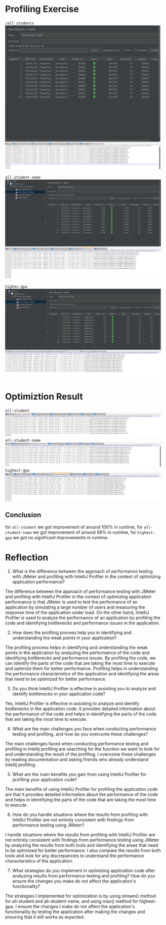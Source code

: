 # Profiling Exercise

`/all_students`
![ss-all-students.png](src/main/resources/Screenshot/ss-all-students.png)
![ss-all-students-cmd.png](src/main/resources/Screenshot/ss-all-students-cmd.png)

`all-student-name`
![ss-all-students-name.png](src/main/resources/Screenshot/ss-all-students-name.png)
![ss-all-students-name-cmd.png](src/main/resources/Screenshot/ss-all-students-name-cmd.png)

`highes-gpa`
![ss-highest-gpa.png](src/main/resources/Screenshot/ss-highest-gpa.png)
![ss-highest-gpa-cmd.png](src/main/resources/Screenshot/ss-highest-gpa-cmd.png)

# Optimiztion Result

`all-student`
![ss-all-students-cmd-optimize.png](src/main/resources/Screenshot/ss-all-students-cmd-optimize.png)
`all-student-name`
![ss-all-students-name-cmd-optimize.png](src/main/resources/Screenshot/ss-all-students-name-cmd-optimize.png)
`highest-gpa`
![ss-highest-gpa-cmd-optimize.png](src/main/resources/Screenshot/ss-highest-gpa-cmd-optimize.png)

## Conclusion

for `all-student` we got improvement of around 100% in runtime, for `all-student-name` we got improvement of around 98% in runtime, for `highest-gpa` we got no significant improvements in runtime.

# Reflection

1. What is the difference between the approach of performance testing with JMeter and profiling with IntelliJ Profiler in the context of optimizing application performance?

The difference between the approach of performance testing with JMeter and profiling with IntelliJ Profiler in the context of 
optimizing application performance is that JMeter is used to test the performance of an application by simulating a large number of users 
and measuring the response time of the application under load. On the other hand, IntelliJ Profiler is used to analyze the performance of an 
application by profiling the code and identifying bottlenecks and performance issues in the application.

2. How does the profiling process help you in identifying and understanding the weak points in your application?

The profiling process helps in identifying and understanding the weak points in the application by analyzing the performance of the code and
identifying bottlenecks and performance issues. By profiling the code, we can identify the parts of the code that are taking the most time to
execute and optimize them for better performance. Profiling helps in understanding the performance characteristics of the application and
identifying the areas that need to be optimized for better performance.

3. Do you think IntelliJ Profiler is effective in assisting you to analyze and identify bottlenecks in your application code?

Yes, IntelliJ Profiler is effective in assisting to analyze and identify bottlenecks in the application code. It provides detailed information
about the performance of the code and helps in identifying the parts of the code that are taking the most time to execute.

4. What are the main challenges you face when conducting performance testing and profiling, and how do you overcome these challenges?

The main challenges faced when conducting performance testing and profiling in Intellij profiling are searching for the function
we want to look for and understanding the result of the profiling. I overcome these challenges by reading documentation and asking friends
who already understand Intellij profiling.

5. What are the main benefits you gain from using IntelliJ Profiler for profiling your application code?

The main benefits of using IntelliJ Profiler for profiling the application code are that it provides detailed information about the
performance of the code and helps in identifying the parts of the code that are taking the most time to execute.

6. How do you handle situations where the results from profiling with IntelliJ Profiler are not entirely consistent with findings from performance testing using JMeter?

I handle situations where the results from profiling with IntelliJ Profiler are not entirely consistent with findings from performance testing
using JMeter by analyzing the results from both tools and identifying the areas that need to be optimized for better performance. I also
compare the results from both tools and look for any discrepancies to understand the performance characteristics of the application.

7. What strategies do you implement in optimizing application code after analyzing results from performance testing and profiling? How do you ensure the changes you make do not affect the application's functionality?

The strategies I implemented for optimization is by using stream() method for all-student and all-student-name, and using max() method for highest-gpa. 
I ensure the changes I make do not affect the application's functionality by testing the application after making the changes and ensuring that it still works as expected.


